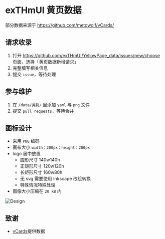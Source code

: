 exTHmUI 黄页数据
=====
部分数据来源于 https://github.com/metowolf/vCards/

## 请求收录

 1. 打开 https://github.com/exTHmUI/YellowPage_data/issues/new/choose 页面，选择「黄页数据新增请求」
 2. 完整填写相关信息
 3. 提交 `issue`，等待处理

## 参与维护

 1. 在 `/data/类别/` 里添加 `yaml` 与 `png` 文件
 2. 提交 `pull requests`，等待合并

## 图标设计

 - 采用 `PNG` 编码
 - 画布大小 `width：200px；height：200px`
 - logo 居中放置
   - 圆形尺寸 140w140h
   - 正矩形尺寸 120w120h
   - 长矩形尺寸 160w80h
   - 无 svg 需要使用 Inkscape 改绘转换
   - 特殊情况特殊处理
 - 图像大小压缩在 `20 kB` 内

![Design](https://user-images.githubusercontent.com/2666735/60966995-224fae00-a34c-11e9-970c-ea5fa15186c6.png)

## 致谢
 - [vCards](https://github.com/metowolf/vCards/)提供数据